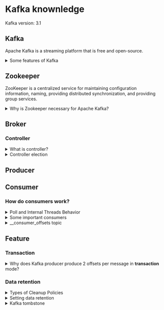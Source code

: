 # Kafka knownledge
Kafka version: 3.1
## Kafka
Apache Kafka is a streaming platform that is free and open-source.
<details>
  <summary>Some features of Kafka</summary>
  <br/>
  
  + High-throughput: Kafka has a built-in patriation system known as a Topic
  + Fault-Tolerant: Kafka is resistant to node/machine failure within a cluster.
  + Durability: As Kafka supports messages replication, so,  messages are never lost. It is one of the reasons behind durability.
  + Scalability: Kafka can be scaled-out, without incurring any downtime on the fly by adding additional nodes.
  
</details>

## Zookeeper
ZooKeeper is a centralized service for maintaining configuration information, naming, providing distributed synchronization, and providing group services.

<details>
  <summary>Why is Zookeeper necessary for Apache Kafka?</summary>
  <br/>
  
  Zookeeper has four primary functions
  1. **Controller Election**
  2. **Cluster Membership:** Zookeeper also maintains a list of all the brokers
  3. **Topic Configuration:** ZooKeeper maintains the configuration of all topics, including the list of existing topics, number of partitions for each topic, location of the replicas, configuration overrides for topics, preferred leader node, among other details.
  4. **Access Control Lists:** Access control lists or ACLs for all the topics
  
</details>


## Broker

### Controller

<details>
  <summary>What is controller?</summary>
  <br/>
  
  A controller is not too complex — it is a normal broker that simply has additional responsibility. It's responsible for managing the state of all partitions and replicas
  
  For example:
  + When the leader partition fails, the controller is responsible for selecting a new leader replica for the partition.
  + When the ISR set of a partition changes, the controller is responsible for notifying all brokers to update their metadata information
  + When increasing the number of partitions for a topic, the controller is responsible for the reallocation of partitions.

</details>

<details>
  <summary>Controller election</summary>
  <br/>

  + Ref: https://hackernoon.com/apache-kafkas-distributed-system-firefighter-the-controller-broker-1afca1eae302
  + Ref: https://developpaper.com/kafka-controller-election-principle/
  
</details>


## Producer
## Consumer

### How do consumers work?

<details>
  <summary>Poll and Internal Threads Behavior</summary>
  <br/>
  
  ![](images/consumer-fetch.png)
  
  Ref: https://www.conduktor.io/kafka/kafka-consumer-important-settings-poll-and-internal-threads-behavior
</details>

<details>
  <summary>Some important consumers</summary>
  <br/>
  
</details>

<details>
  <summary>__consumer_offsets topic</summary>
  <br/>

  Since 0.9v Kafka stores topic offsets on the broker directly instead of relying on Zookeeper.
  
  Offsets in Kafka are stored as messages in a separate topic named `__consumer_offsets` . Each consumer commits a message into the topic at periodic intervals.
  
  The **Consumer Groups** are stored in the `__consumer_offsets` topic. That topic contains both the committed offsets and the groups metadata (group.id, members, generation, leader, ...). Groups are stored using `GroupMetadataMessage` messages (Offsets use `OffsetsMessage`).
  
  _Dump the group metadata:_
  
  ```
  ./bin/kafka-console-consumer.sh \
  --formatter "kafka.coordinator.group.GroupMetadataManager\$GroupMetadataMessageFormatter" \
  --bootstrap-server localhost:9092 \
  --topic __consumer_offsets
  ```
  
  + Ref: https://hackernoon.com/kafka-and-zookeeper-offsets-vvbe3xj7
  + Ref: https://stackoverflow.com/questions/59433201/where-are-consumer-groups-list-stored-in-recent-kafka-version#:~:text=Since%20Kafka%200.10%2C%20the%20list,leader%2C%20...).
    
</details>

## Feature
### Transaction
<details>
  <summary>Why does Kafka producer produce 2 offsets per message in <strong>transaction</strong> mode?</summary>
  <br/>
  
  This is a design of Kafka. When producer publish a message or a batch of messages, it adds a extra message as a commit message to complete a transaction.
  
  For example: 
  + The producer publish 10 messages, and the current offset will be 11.
  + The producer publish 1 message, and current offset will be 2
  
  Ref: https://stackoverflow.com/questions/59152915/spring-kafka-transaction-causes-producer-per-message-offset-increased-by-two#:~:text=The%20offset%20is%20increased%20by,t%20commit%20the%20consuming%20offset.&text=However%20the%20count%20of%20messages,the%20msgs%20from%20topic2%20continuously.
</details>

### Data retention
<details>
  <summary>Types of Cleanup Policies</summary>
  <br/>
  
  + delete
  + compact
  + delete, compact
  
</details>
<details>
  <summary>Setting data retention</summary>
  <br/>
  
  To configure the cleanup policy, please follow the below steps:
  1. Choose cleanup policy
  
  `cleanup.policy`
  
  + **Default:**	delete
  + **Valid Values:**	[compact, delete]
  + **Server Default Property:** log.cleanup.policy
  
  Compact policy:
  
  + 
  
  Ref: https://medium.com/@sunny_81705/kafka-log-retention-and-cleanup-policies-c8d9cb7e09f8
</details>
<details>
  <summary>Kafka tombstone</summary>
  <br/>
  
  
  
  Ref: https://medium.com/@sunny_81705/kafka-log-retention-and-cleanup-policies-c8d9cb7e09f8
</details>
